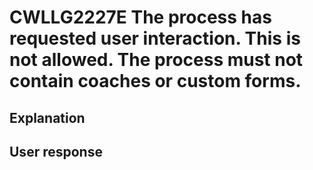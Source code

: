 # CWLLG2227E The process has requested user interaction. This is not allowed. The process must not contain coaches or custom forms.

## Explanation

## User response